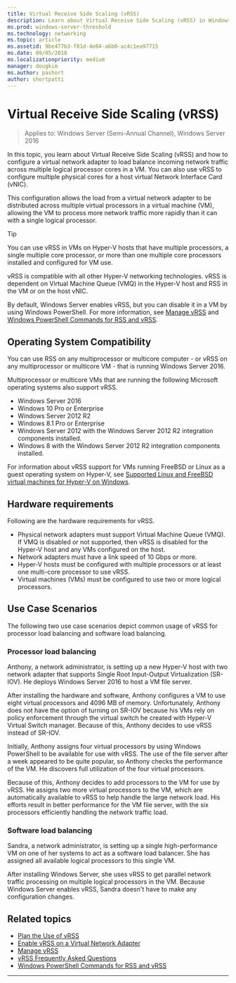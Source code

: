 ```yaml
---
title: Virtual Receive Side Scaling (vRSS)
description: Learn about Virtual Receive Side Scaling (vRSS) in Windows Server and how to configure a virtual network adapter to load balance incoming network traffic across multiple logical processor cores in a VM. You can also configure mulitple physical cores for a host virtual Network Interface Card (vNIC).
ms.prod: windows-server-threshold
ms.technology: networking
ms.topic: article
ms.assetid: 9be477b3-f81d-4e84-a6b0-ac4c1ea97715
ms.date: 09/05/2018
ms.localizationpriority: medium
manager: dougkim
ms.author: pashort
author: shortpatti
---
```


# Virtual Receive Side Scaling \(vRSS\)

>Applies to: Windows Server (Semi-Annual Channel), Windows Server 2016

In this topic, you learn about Virtual Receive Side Scaling (vRSS) and how to configure a virtual network adapter to load balance incoming network traffic across multiple logical processor cores in a VM. You can also use vRSS to configure multiple physical cores for a host virtual Network Interface Card \(vNIC\).

This configuration allows the load from a virtual network adapter to be distributed across multiple virtual processors in a virtual machine \(VM\), allowing the VM to process more network traffic more rapidly than it can with a single logical processor.

>[!TIP]
>You can use vRSS in VMs on Hyper\-V hosts that have multiple processors, a single multiple core processor, or more than one multiple core processors installed and configured for VM use.

vRSS is compatible with all other Hyper\-V networking technologies. vRSS is dependent on Virtual Machine Queue \(VMQ\) in the Hyper\-V host and RSS in the VM or on the host vNIC.

By default, Windows Server enables vRSS, but you can disable it in a VM by using Windows PowerShell. For more information, see [Manage vRSS](vrss-manage.md) and [Windows PowerShell Commands for RSS and vRSS](vrss-wps.md).



## Operating System Compatibility

You can use RSS on any multiprocessor or multicore computer - or vRSS on any multiprocessor or multicore VM - that is running Windows Server 2016.

Multiprocessor or multicore VMs that are running the following Microsoft operating systems also support vRSS.

- Windows Server 2016
- Windows 10 Pro or Enterprise
- Windows Server 2012 R2
- Windows 8.1 Pro or Enterprise
- Windows Server 2012 with the Windows Server 2012 R2 integration components installed.
- Windows 8 with the Windows Server 2012 R2 integration components installed.

For information about vRSS support for VMs running FreeBSD or Linux as a guest operating system on Hyper-V, see [Supported Linux and FreeBSD virtual machines for Hyper-V on Windows](https://docs.microsoft.com/windows-server/virtualization/hyper-v/Supported-Linux-and-FreeBSD-virtual-machines-for-Hyper-V-on-Windows).
  
## Hardware requirements

Following are the hardware requirements for vRSS.
 
- Physical network adapters must support Virtual Machine Queue \(VMQ\). If VMQ is disabled or not supported, then vRSS is disabled for the Hyper\-V host and any VMs configured on the host.
- Network adapters must have a link speed of 10 Gbps or more.
- Hyper\-V hosts must be configured with multiple processors or at least one multi\-core processor to use vRSS.
- Virtual machines \(VMs\) must be configured to use two or more logical processors.


## Use Case Scenarios

The following two use case scenarios depict common usage of vRSS for processor load balancing and software load balancing.

### Processor load balancing
  
Anthony, a network administrator, is setting up a new Hyper-V host with two network adapter that supports Single Root Input-Output Virtualization \(SR\-IOV\). He deploys Windows Server 2016 to host a VM file server.

After installing the hardware and software, Anthony configures a VM to use eight virtual processors and 4096 MB of memory. Unfortunately, Anthony does not have the option of turning on SR\-IOV because his VMs rely on policy enforcement through the virtual switch he created with Hyper\-V Virtual Switch manager. Because of this, Anthony decides to use vRSS instead of SR\-IOV.

Initially, Anthony assigns four virtual processors by using Windows PowerShell to be available for use with vRSS. The use of the file server after a week appeared to be quite popular, so Anthony checks the performance of the VM.  He discovers full utilization of the four virtual processors.

Because of this, Anthony decides to add processors to the VM for use by vRSS.  He assigns two more virtual processors to the VM, which are automatically available to vRSS to help handle the large network load. His efforts result in better performance for the VM file server, with the six processors efficiently handling the network traffic load.


### Software load balancing

Sandra, a network administrator, is setting up a single high-performance VM on one of her systems to act as a software load balancer. She has assigned all available logical processors to this single VM.

After installing Windows Server, she uses vRSS to get parallel network traffic processing on multiple logical processors in the VM. Because Windows Server enables vRSS, Sandra doesn't have to make any configuration changes.


## Related topics

- [Plan the Use of vRSS](vrss-plan.md)
- [Enable vRSS on a Virtual Network Adapter](vrss-enable.md)
- [Manage vRSS](vrss-manage.md)
- [vRSS Frequently Asked Questions](vrss-faq.md)
- [Windows PowerShell Commands for RSS and vRSS](vrss-wps.md)

---
